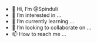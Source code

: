- 👋 Hi, I’m @Spinduli
- 👀 I’m interested in ...
- 🌱 I’m currently learning ...
- 💞️ I’m looking to collaborate on ...
- 📫 How to reach me ...

<!---
Spinduli/Spinduli is a ✨ special ✨ repository because its `README.md` (this file) appears on your GitHub profile.
You can click the Preview link to take a look at your changes.
--->

